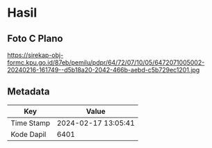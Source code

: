 # Hasil

## Foto C Plano

https://sirekap-obj-formc.kpu.go.id/87eb/pemilu/pdpr/64/72/07/10/05/6472071005002-20240216-161749--d5b18a20-2042-466b-aebd-c5b729ec1201.jpg


## Metadata

| Key        | Value               |
| ---------- | ------------------- |
| Time Stamp | 2024-02-17 13:05:41 |
| Kode Dapil | 6401                |



